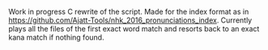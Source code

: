 

Work in progress C rewrite of the script. Made for the index format as in https://github.com/Ajatt-Tools/nhk_2016_pronunciations_index.
Currently plays all the files of the first exact word match and resorts back to an exact kana match if nothing found.
